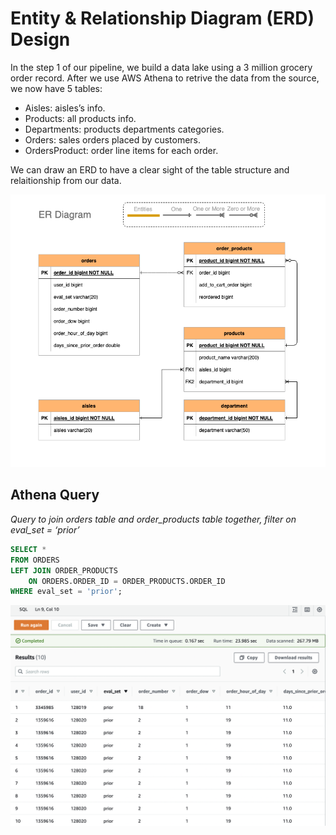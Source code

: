 # Entity & Relationship Diagram (ERD) Design

In the step 1 of our pipeline, we build a data lake using a 3 million grocery order record. After we use AWS Athena to retrive the data from the source, we now have 5 tables:

- Aisles: aisles’s info.
- Products: all products info.
- Departments: products departments categories.
- Orders: sales orders placed by customers.
- OrdersProduct: order line items for each order.

We can draw an ERD to have a clear sight of the table structure and relaitionship from our data.

![ERD](/section_1/img/ERD.png)

## Athena Query
_Query to join orders table and order_products table together, filter on eval_set = ‘prior’_

```SQL
SELECT * 
FROM ORDERS
LEFT JOIN ORDER_PRODUCTS
    ON ORDERS.ORDER_ID = ORDER_PRODUCTS.ORDER_ID
WHERE eval_set = 'prior';
```

![q1](/section_1/img/Query1.png)